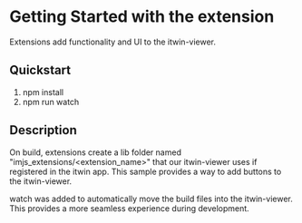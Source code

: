# Getting Started with the extension

Extensions add functionality and UI to the itwin-viewer.

## Quickstart

1. npm install
2. npm run watch

## Description

On build, extensions create a lib folder named "imjs_extensions/<extension_name>" that our itwin-viewer uses if registered in the itwin app. This sample provides a way to add buttons to the itwin-viewer.

watch was added to automatically move the build files into the itwin-viewer. This provides a more seamless experience during development.
